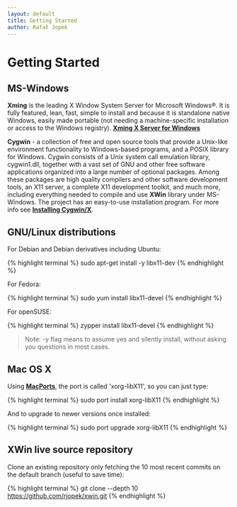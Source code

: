 ```yaml
---
layout: default
title: Getting Started
author: Rafał Jopek
---
```


# Getting Started

## MS-Windows

**Xming** is the leading X Window System Server for Microsoft Windows®. It is fully featured, lean, fast, simple to install and because it is standalone native Windows, easily made portable (not needing a machine-specific installation or access to the Windows registry). [**Xming X Server for Windows**](https://sourceforge.net/projects/xming/files/Xming/6.9.0.31/)


**Cygwin** - a collection of free and open source tools that provide a Unix-like environment functionality to Windows-based programs, and a POSIX library for Windows. Cygwin consists of a Unix system call emulation library, cygwin1.dll, together with a vast set of GNU and other free software applications organized into a large number of optional packages. Among these packages are high quality compilers and other software development tools, an X11 server, a complete X11 development toolkit, and much more, including everything needed to compile and use **XWin** library under MS-Windows. The project has an easy-to-use installation program. For more info see [**Installing Cygwin/X**](https://x.cygwin.com/docs/ug/cygwin-x-ug.html).

## GNU/Linux distributions

For Debian and Debian derivatives including Ubuntu:

{% highlight terminal %}
sudo apt-get install -y libx11-dev
{% endhighlight %}

For Fedora:

{% highlight terminal %}
sudo yum install libx11-devel
{% endhighlight %}

For openSUSE:

{% highlight terminal %}
zypper install libx11-devel
{% endhighlight %}

> Note: -y flag means to assume yes and silently install, without asking you questions in most cases.

## Mac OS X

Using [**MacPorts**](https://www.macports.org/), the port is called 'xorg-libX11', so you can just type:

{% highlight terminal %}
sudo port install xorg-libX11
{% endhighlight %}

And to upgrade to newer versions once installed:

{% highlight terminal %}
sudo port upgrade xorg-libX11
{% endhighlight %}

## XWin live source repository

Clone an existing repository only fetching the 10 most recent commits on the default branch (useful to save time):

{% highlight terminal %}
git clone --depth 10 https://github.com/rjopek/xwin.git
{% endhighlight %}
